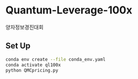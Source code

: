 # Quantum-Leverage-100x
양자정보경진대회

## Set Up
```bash
conda env create --file conda_env.yaml
conda activate ql100x
python QMCpricing.py
```
